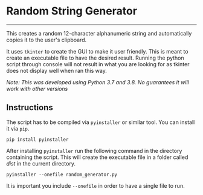 # Random String Generator
***
This creates a random 12-character alphanumeric string and automatically
copies it to the user's clipboard.

It uses `tkinter` to create the GUI to make it user friendly. This is meant
to create an executable file to have the desired result. Running the python
script through console will not result in what you are looking for as tkinter
does not display well when ran this way. 

_Note: This was developed using Python 3.7 and 3.8. No guarantees it will work
with other versions_

## Instructions
The script has to be compiled via `pyinstaller` or similar tool. You can
install it via `pip`.
```
pip install pyinstaller
```

After installing `pyinstaller` run the following command in the directory
containing the script. This will create the executable file in a folder called
*dist* in the current directory.
```
pyinstaller --onefile random_generator.py
```

It is important you include `--onefile` in order to have a single file to run.

